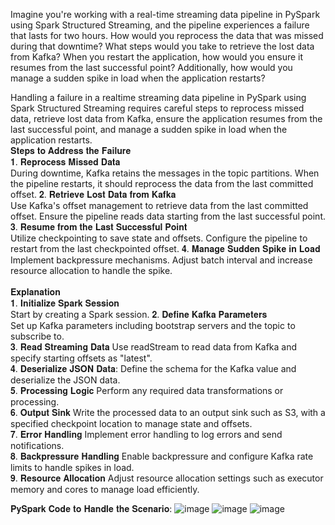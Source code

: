 Imagine you're working with a real-time streaming data pipeline in PySpark using Spark Structured Streaming, and the pipeline experiences a failure that lasts for two hours. How would you reprocess the data that was missed during that downtime? What steps would you take to retrieve the lost data from Kafka? When you restart the application, how would you ensure it resumes from the last successful point? Additionally, how would you manage a sudden spike in load when the application restarts?

Handling a failure in a realtime streaming data pipeline in PySpark using 
Spark Structured Streaming requires careful steps to reprocess missed data,
retrieve lost data from Kafka, ensure the application resumes from the last 
successful point, and manage a sudden spike in load when the application 
restarts. 
<br>
𝐒𝐭𝐞𝐩𝐬 𝐭𝐨 𝐀𝐝𝐝𝐫𝐞𝐬𝐬 𝐭𝐡𝐞 𝐅𝐚𝐢𝐥𝐮𝐫𝐞 <br>
𝟏. 𝐑𝐞𝐩𝐫𝐨𝐜𝐞𝐬𝐬 𝐌𝐢𝐬𝐬𝐞𝐝 𝐃𝐚𝐭𝐚 <br>
During downtime, Kafka retains the messages in the topic partitions.
When the pipeline restarts, it should reprocess the data from the last 
committed offset.
𝟐. 𝐑𝐞𝐭𝐫𝐢𝐞𝐯𝐞 𝐋𝐨𝐬𝐭 𝐃𝐚𝐭𝐚 𝐟𝐫𝐨𝐦 𝐊𝐚𝐟𝐤𝐚 <br>
Use Kafka's offset management to retrieve data from the last committed 
offset. Ensure the pipeline reads data starting from the last successful point.
𝟑. 𝐑𝐞𝐬𝐮𝐦𝐞 𝐟𝐫𝐨𝐦 𝐭𝐡𝐞 𝐋𝐚𝐬𝐭 𝐒𝐮𝐜𝐜𝐞𝐬𝐬𝐟𝐮𝐥 𝐏𝐨𝐢𝐧𝐭 <br>
Utilize checkpointing to save state and offsets. Configure the pipeline
to restart from the last checkpointed offset.
𝟒. 𝐌𝐚𝐧𝐚𝐠𝐞 𝐒𝐮𝐝𝐝𝐞𝐧 𝐒𝐩𝐢𝐤𝐞 𝐢𝐧 𝐋𝐨𝐚𝐝 <br>
Implement backpressure mechanisms. Adjust batch interval and increase 
resource allocation to handle the spike.
<br><br>
𝐄𝐱𝐩𝐥𝐚𝐧𝐚𝐭𝐢𝐨𝐧 <br>
𝟏. 𝐈𝐧𝐢𝐭𝐢𝐚𝐥𝐢𝐳𝐞 𝐒𝐩𝐚𝐫𝐤 𝐒𝐞𝐬𝐬𝐢𝐨𝐧 <br>
Start by creating a Spark session.
𝟐. 𝐃𝐞𝐟𝐢𝐧𝐞 𝐊𝐚𝐟𝐤𝐚 𝐏𝐚𝐫𝐚𝐦𝐞𝐭𝐞𝐫𝐬 <br>
Set up Kafka parameters including bootstrap servers and the topic to subscribe to. <br>
𝟑. 𝐑𝐞𝐚𝐝 𝐒𝐭𝐫𝐞𝐚𝐦𝐢𝐧𝐠 𝐃𝐚𝐭𝐚 Use readStream to read data from Kafka and specify starting offsets as "latest".<br>
𝟒. 𝐃𝐞𝐬𝐞𝐫𝐢𝐚𝐥𝐢𝐳𝐞 𝐉𝐒𝐎𝐍 𝐃𝐚𝐭𝐚: Define the schema for the Kafka value and deserialize the JSON data. <br>
𝟓. 𝐏𝐫𝐨𝐜𝐞𝐬𝐬𝐢𝐧𝐠 𝐋𝐨𝐠𝐢𝐜 Perform any required data transformations or processing.<br>
𝟔. 𝐎𝐮𝐭𝐩𝐮𝐭 𝐒𝐢𝐧𝐤
Write the processed data to an output sink such as S3, with a 
specified checkpoint location to manage state and offsets. <br>
𝟕. 𝐄𝐫𝐫𝐨𝐫 𝐇𝐚𝐧𝐝𝐥𝐢𝐧𝐠
Implement error handling to log errors and send notifications. <br>
𝟖. 𝐁𝐚𝐜𝐤𝐩𝐫𝐞𝐬𝐬𝐮𝐫𝐞 𝐇𝐚𝐧𝐝𝐥𝐢𝐧𝐠
Enable backpressure and configure Kafka rate limits to handle spikes in load. <br>
𝟗. 𝐑𝐞𝐬𝐨𝐮𝐫𝐜𝐞 𝐀𝐥𝐥𝐨𝐜𝐚𝐭𝐢𝐨𝐧
Adjust resource allocation settings such as executor memory and cores to 
manage load efficiently. <br>

𝐏𝐲𝐒𝐩𝐚𝐫𝐤 𝐂𝐨𝐝𝐞 𝐭𝐨 𝐇𝐚𝐧𝐝𝐥𝐞 𝐭𝐡𝐞 𝐒𝐜𝐞𝐧𝐚𝐫𝐢𝐨:
![image](https://github.com/user-attachments/assets/4f28eb41-ced0-4b07-b90b-d502d5433291)
![image](https://github.com/user-attachments/assets/0d6306aa-5793-415e-8972-2a793ed6b994)
![image](https://github.com/user-attachments/assets/45c48ac0-0a41-4d30-8bdf-044e0f28352b)
